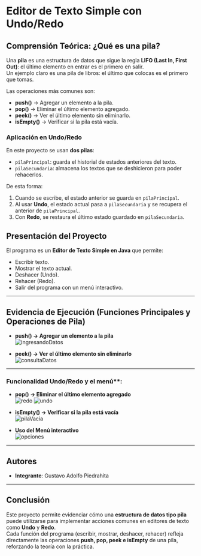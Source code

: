 #  Editor de Texto Simple con Undo/Redo

## Comprensión Teórica: ¿Qué es una pila?

Una **pila** es una estructura de datos que sigue la regla **LIFO (Last In, First Out)**: el último elemento en entrar es el primero en salir.  
Un ejemplo claro es una pila de libros: el último que colocas es el primero que tomas.

Las operaciones más comunes son:
- **push()** → Agregar un elemento a la pila.
- **pop()** → Eliminar el último elemento agregado.
- **peek()** → Ver el último elemento sin eliminarlo.
- **isEmpty()** → Verificar si la pila está vacía.  

### Aplicación en Undo/Redo
En este proyecto se usan **dos pilas**:
- `pilaPrincipal`: guarda el historial de estados anteriores del texto.
- `pilaSecundaria`: almacena los textos que se deshicieron para poder rehacerlos.

De esta forma:
1. Cuando se escribe, el estado anterior se guarda en `pilaPrincipal`.
2. Al usar **Undo**, el estado actual pasa a `pilaSecundaria` y se recupera el anterior de `pilaPrincipal`.
3. Con **Redo**, se restaura el último estado guardado en `pilaSecundaria`.  

##  Presentación del Proyecto

El programa es un **Editor de Texto Simple en Java** que permite:
- Escribir texto.
- Mostrar el texto actual.
- Deshacer (Undo).
- Rehacer (Redo).
- Salir del programa con un menú interactivo.

---


## Evidencia de Ejecución (Funciones Principales y Operaciones de Pila)


- **push() → Agregar un elemento a la pila**  
  ![ingresandoDatos](https://github.com/user-attachments/assets/e6d1f519-88ef-40fd-b55d-707e0a4f0b11)


- **peek() → Ver el último elemento sin eliminarlo**  
![consultaDatos](https://github.com/user-attachments/assets/ad0de91a-94cb-431d-a98d-904fedb22643)

---

### Funcionalidad Undo/Redo y el menú**:

- **pop() → Eliminar el último elemento agregado**  
![redo](https://github.com/user-attachments/assets/352ae249-c761-422a-9e58-2a6df3f76b2e)
![undo](https://github.com/user-attachments/assets/188ecc0e-e02d-4852-8f17-8eac586ed99f)


- **isEmpty() → Verificar si la pila está vacía**  
![pilaVacia](https://github.com/user-attachments/assets/290f6b72-193d-4cb8-8c01-3490ac04241f)


- **Uso del Menú interactivo**  
![opciones](https://github.com/user-attachments/assets/91b05d24-719f-48d9-ba5b-45d6d92ee61d)

---

## Autores


- **Integrante**: Gustavo Adolfo Piedrahita 

---

## Conclusión

Este proyecto permite evidenciar cómo una **estructura de datos tipo pila** puede utilizarse para implementar acciones comunes en editores de texto como **Undo** y **Redo**.  
Cada función del programa (escribir, mostrar, deshacer, rehacer) refleja directamente las operaciones **push, pop, peek e isEmpty** de una pila, reforzando la teoría con la práctica.




